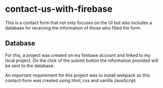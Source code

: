 # contact-us-with-firebase

This is a contact form that not only focuses on the UI but also includes a database for receiving the information of those who filled the form.

## Database
For this, a project was created on my firebase account and linked to my local project. On the click of the submit button the information provided will be sent to the database.

An important requirement for this project was to install webpack as this contact-form was created using html, css and vanilla JavaScript.